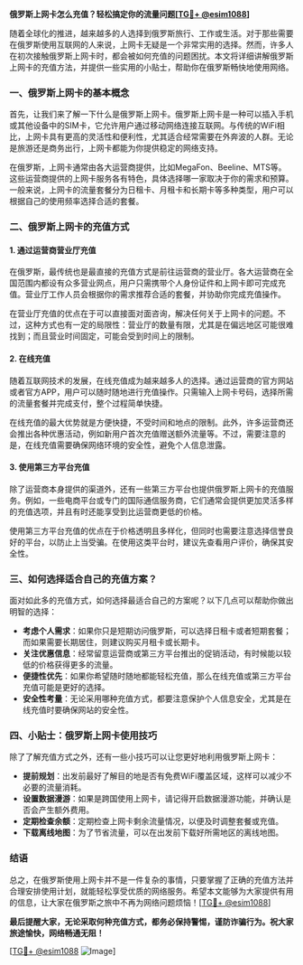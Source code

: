 **俄罗斯上网卡怎么充值？轻松搞定你的流量问题[[TG💪+ @esim1088](https://t.me/s/esim1088)]**

随着全球化的推进，越来越多的人选择到俄罗斯旅行、工作或生活。对于那些需要在俄罗斯使用互联网的人来说，上网卡无疑是一个非常实用的选择。然而，许多人在初次接触俄罗斯上网卡时，都会被如何充值的问题困扰。本文将详细讲解俄罗斯上网卡的充值方法，并提供一些实用的小贴士，帮助你在俄罗斯畅快地使用网络。

### 一、俄罗斯上网卡的基本概念

首先，让我们来了解一下什么是俄罗斯上网卡。俄罗斯上网卡是一种可以插入手机或其他设备中的SIM卡，它允许用户通过移动网络连接互联网。与传统的WiFi相比，上网卡具有更高的灵活性和便利性，尤其适合经常需要在外奔波的人群。无论是旅游还是商务出行，上网卡都能为你提供稳定的网络支持。

在俄罗斯，上网卡通常由各大运营商提供，比如MegaFon、Beeline、MTS等。这些运营商提供的上网卡服务各有特色，具体选择哪一家取决于你的需求和预算。一般来说，上网卡的流量套餐分为日租卡、月租卡和长期卡等多种类型，用户可以根据自己的使用频率选择合适的套餐。

### 二、俄罗斯上网卡的充值方式

#### 1. 通过运营商营业厅充值

在俄罗斯，最传统也是最直接的充值方式是前往运营商的营业厅。各大运营商在全国范围内都设有众多营业网点，用户只需携带个人身份证件和上网卡即可完成充值。营业厅工作人员会根据你的需求推荐合适的套餐，并协助你完成充值操作。

在营业厅充值的优点在于可以直接面对面咨询，解决任何关于上网卡的问题。不过，这种方式也有一定的局限性：营业厅的数量有限，尤其是在偏远地区可能很难找到；而且营业时间固定，可能会受到时间上的限制。

#### 2. 在线充值

随着互联网技术的发展，在线充值成为越来越多人的选择。通过运营商的官方网站或者官方APP，用户可以随时随地进行充值操作。只需输入上网卡号码，选择所需的流量套餐并完成支付，整个过程简单快捷。

在线充值的最大优势就是方便快捷，不受时间和地点的限制。此外，许多运营商还会推出各种优惠活动，例如新用户首次充值赠送额外流量等。不过，需要注意的是，在线充值需要确保网络环境的安全性，避免个人信息泄露。

#### 3. 使用第三方平台充值

除了运营商本身提供的渠道外，还有一些第三方平台也提供俄罗斯上网卡的充值服务。例如，一些电商平台或专门的国际通信服务商，它们通常会提供更加灵活多样的充值选项，并且有时还能享受到比运营商更低的价格。

使用第三方平台充值的优点在于价格透明且多样化，但同时也需要注意选择信誉良好的平台，以防止上当受骗。在使用这类平台时，建议先查看用户评价，确保其安全性。

### 三、如何选择适合自己的充值方案？

面对如此多的充值方式，如何选择最适合自己的方案呢？以下几点可以帮助你做出明智的选择：

- **考虑个人需求**：如果你只是短期访问俄罗斯，可以选择日租卡或者短期套餐；而如果需要长期居住，则建议购买月租卡或长期卡。
- **关注优惠信息**：经常留意运营商或第三方平台推出的促销活动，有时候能以较低的价格获得更多的流量。
- **便捷性优先**：如果你希望随时随地都能轻松充值，那么在线充值或第三方平台充值可能是更好的选择。
- **安全性考量**：无论采用哪种充值方式，都要注意保护个人信息安全，尤其是在线充值时要确保网站的安全性。

### 四、小贴士：俄罗斯上网卡使用技巧

除了了解充值方式之外，还有一些小技巧可以让您更好地利用俄罗斯上网卡：

- **提前规划**：出发前最好了解目的地是否有免费WiFi覆盖区域，这样可以减少不必要的流量消耗。
- **设置数据漫游**：如果是跨国使用上网卡，请记得开启数据漫游功能，并确认是否会产生额外费用。
- **定期检查余额**：定期检查上网卡剩余流量情况，以便及时调整套餐或充值。
- **下载离线地图**：为了节省流量，可以在出发前下载好所需地区的离线地图。

### 结语

总之，在俄罗斯使用上网卡并不是一件复杂的事情，只要掌握了正确的充值方法并合理安排使用计划，就能轻松享受优质的网络服务。希望本文能够为大家提供有用的信息，让大家在俄罗斯之旅中不再为网络问题烦恼！[[TG💪+ @esim1088](https://t.me/s/esim1088)]

**最后提醒大家，无论采取何种充值方式，都务必保持警惕，谨防诈骗行为。祝大家旅途愉快，网络畅通无阻！**

[[TG💪+ @esim1088](https://t.me/s/esim1088) ![Image](https://i.postimg.cc/4NQfJmqS/Snipaste-2025-05-13-00-14-12.png)]